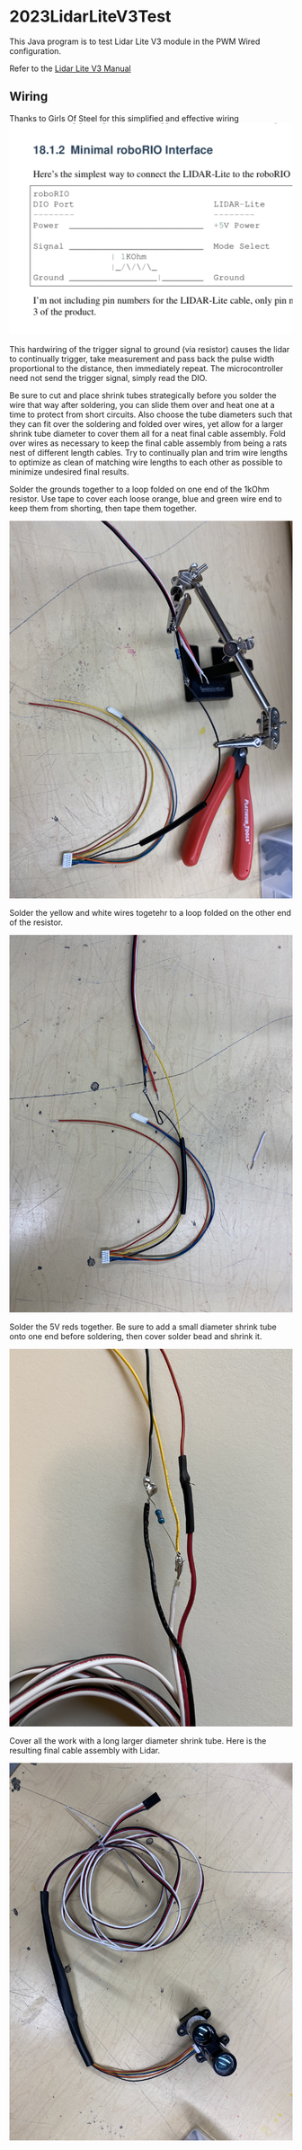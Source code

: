# 2023LidarLiteV3Test
This Java program is to test Lidar Lite V3 module in the PWM Wired configuration.

Refer to the [Lidar Lite V3 Manual](https://static.garmin.com/pumac/LIDAR_Lite_v3_Operation_Manual_and_Technical_Specifications.pdf)

## Wiring

Thanks to Girls Of Steel for this simplified and effective wiring
![](docs/IMG_2876.PNG)

This hardwiring of the trigger signal to ground (via resistor) causes the lidar to continually trigger, take measurement and pass back the pulse width proportional to the distance, then immediately repeat. The microcontroller need not send the trigger signal, simply read the DIO.  

Be sure to cut and place shrink tubes strategically before you solder the wire that way after soldering, you can slide them over and heat one at a time to protect from short circuits.  Also choose the tube diameters such that they can fit over the soldering and folded over wires, yet allow for a larger shrink tube diameter to cover them all for a neat final cable assembly.  Fold over wires as necessary to keep the final cable assembly from being a rats nest of different length cables.  Try to continually plan and trim wire lengths to optimize as clean of matching wire lengths to each other as possible to minimize undesired final results. 

Solder the grounds together to a loop folded on one end of the 1kOhm resistor. Use tape to cover each loose orange, blue and green wire end to keep them from shorting, then tape them together. 

![](docs/IMG_8110.jpg)

Solder the yellow and white wires togetehr to a loop folded on the other end of the resistor.

![](docs/IMG_8111.jpg)

Solder the 5V reds together.  Be sure to add a small diameter shrink tube onto one end before soldering, then cover solder bead and shrink it.

![](docs/IMG_8104.jpg)

Cover all the work with a long larger diameter shrink tube.  Here is the resulting final cable assembly with Lidar.

![](docs/IMG_8109.jpg)
